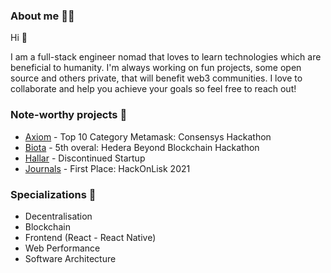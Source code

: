 ### About me 👨‍💻

Hi 👋

I am a full-stack engineer nomad that loves to learn technologies which are beneficial to humanity. I'm always working on fun projects, some open source and others private, that will benefit web3 communities. I love to collaborate and help you achieve your goals so feel free to reach out!

### Note-worthy projects 🔭

* [Axiom](https://github.com/endrohq/axiom) - Top 10 Category Metamask: Consensys Hackathon
* [Biota](https://github.com/endrohq/biota-ui) - 5th overal: Hedera Beyond Blockchain Hackathon
* [Hallar](https://hallar.io) - Discontinued Startup
* [Journals](https://devpost.com/software/journals) - First Place: HackOnLisk 2021

### Specializations 🌱

* Decentralisation
* Blockchain
* Frontend (React - React Native)
* Web Performance
* Software Architecture
